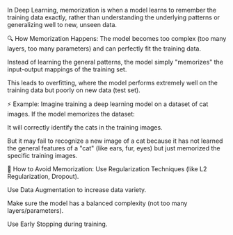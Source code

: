 In Deep Learning, memorization is when a model learns to remember the training data exactly, rather than understanding the underlying patterns or generalizing well to new, unseen data.

🔍 How Memorization Happens:
The model becomes too complex (too many layers, too many parameters) and can perfectly fit the training data.

Instead of learning the general patterns, the model simply "memorizes" the input-output mappings of the training set.

This leads to overfitting, where the model performs extremely well on the training data but poorly on new data (test set).

⚡ Example:
Imagine training a deep learning model on a dataset of cat images. If the model memorizes the dataset:

It will correctly identify the cats in the training images.

But it may fail to recognize a new image of a cat because it has not learned the general features of a "cat" (like ears, fur, eyes) but just memorized the specific training images.

🚀 How to Avoid Memorization:
Use Regularization Techniques (like L2 Regularization, Dropout).

Use Data Augmentation to increase data variety.

Make sure the model has a balanced complexity (not too many layers/parameters).

Use Early Stopping during training.